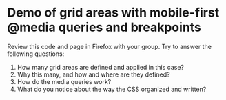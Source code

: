 # Demo of grid areas with mobile-first @media queries and breakpoints

Review this code and page in Firefox with your group. Try to answer the following questions:

1. How many grid areas are defined and applied in this case?
2. Why this many, and how and where are they defined?
3. How do the media queries work?
4. What do you notice about the way the CSS organized and written?